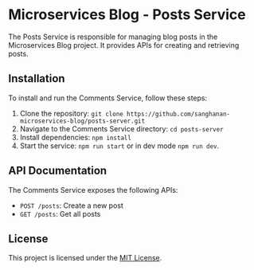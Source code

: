 # Microservices Blog - Posts Service


The Posts Service is responsible for managing blog posts in the Microservices Blog project. It provides APIs for creating and retrieving posts.

## Installation

To install and run the Comments Service, follow these steps:

1. Clone the repository: `git clone https://github.com/sanghanan-microservices-blog/posts-server.git`
2. Navigate to the Comments Service directory: `cd posts-server`
3. Install dependencies: `npm install`
4. Start the service: `npm run start` or in dev mode `npm run dev`.

## API Documentation

The Comments Service exposes the following APIs:

- `POST /posts`: Create a new post
- `GET /posts`: Get all posts


## License

This project is licensed under the [MIT License](./LICENSE).
